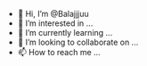 - 👋 Hi, I’m @Balajjjuu
- 👀 I’m interested in ...
- 🌱 I’m currently learning ...
- 💞️ I’m looking to collaborate on ...
- 📫 How to reach me ...

<!---
Balajjjuu/Balajjjuu is a ✨ special ✨ repository because its `README.md` (this file) appears on your GitHub profile.
You can click the Preview link to take a look at your changes.
--->
